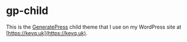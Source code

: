 # gp-child

This is the [GeneratePress](https://generatepress.com/) child theme that I use on my WordPress site at [https://kevq.uk](https://kevq.uk).
